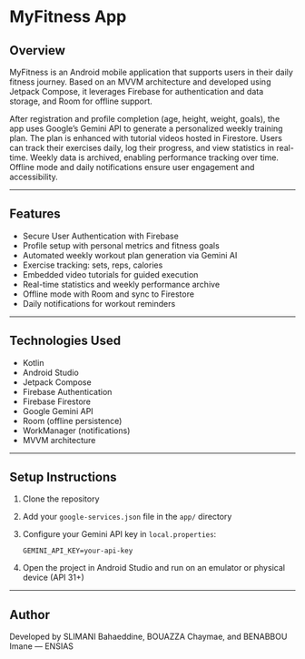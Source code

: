 # MyFitness App

## Overview

MyFitness is an Android mobile application that supports users in their daily fitness journey. Based on an MVVM architecture and developed using Jetpack Compose, it leverages Firebase for authentication and data storage, and Room for offline support.

After registration and profile completion (age, height, weight, goals), the app uses Google’s Gemini API to generate a personalized weekly training plan. The plan is enhanced with tutorial videos hosted in Firestore. Users can track their exercises daily, log their progress, and view statistics in real-time. Weekly data is archived, enabling performance tracking over time. Offline mode and daily notifications ensure user engagement and accessibility.

---

## Features

* Secure User Authentication with Firebase
* Profile setup with personal metrics and fitness goals
* Automated weekly workout plan generation via Gemini AI
* Exercise tracking: sets, reps, calories
* Embedded video tutorials for guided execution
* Real-time statistics and weekly performance archive
* Offline mode with Room and sync to Firestore
* Daily notifications for workout reminders

---

## Technologies Used

* Kotlin
* Android Studio
* Jetpack Compose
* Firebase Authentication
* Firebase Firestore
* Google Gemini API
* Room (offline persistence)
* WorkManager (notifications)
* MVVM architecture

---

## Setup Instructions

1. Clone the repository
2. Add your `google-services.json` file in the `app/` directory
3. Configure your Gemini API key in `local.properties`:

   ```
   GEMINI_API_KEY=your-api-key
   ```
4. Open the project in Android Studio and run on an emulator or physical device (API 31+)

---

## Author

Developed by SLIMANI Bahaeddine, BOUAZZA Chaymae, and BENABBOU Imane — ENSIAS
